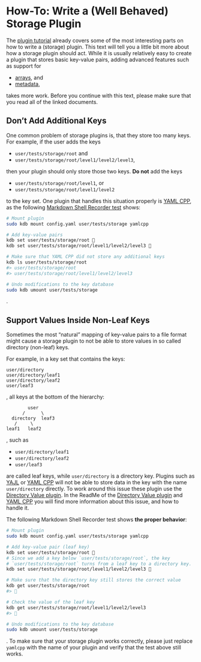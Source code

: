 # How-To: Write a (Well Behaved) Storage Plugin

The [plugin tutorial](plugins.md) already covers some of the most interesting parts on how to write a (storage) plugin. This text will tell you a little bit more about how a storage plugin should act. While it is usually relatively easy to create a plugin that stores basic key-value pairs, adding advanced features such as support for

- [arrays](arrays.md), and
- [metadata](../dev/metadata.md),

takes more work. Before you continue with this text, please make sure that you read all of the linked documents.

## Don’t Add Additional Keys

One common problem of storage plugins is, that they store too many keys. For example, if the user adds the keys

- `user/tests/storage/root` and
- `user/tests/storage/root/level1/level2/level3`,

then your plugin should only store those two keys. **Do not** add the keys

- `user/tests/storage/root/level1`, or
- `user/tests/storage/root/level1/level2`

to the key set. One plugin that handles this situation properly is [YAML CPP](/src/plugins/yamlcpp/), as the following [Markdown Shell Recorder test](https://master.libelektra.org/tests/shell/shell_recorder/tutorial_wrapper) shows:

```sh
# Mount plugin
sudo kdb mount config.yaml user/tests/storage yamlcpp

# Add key-value pairs
kdb set user/tests/storage/root 🐓
kdb set user/tests/storage/root/level1/level2/level3 🐣

# Make sure that YAML CPP did not store any additional keys
kdb ls user/tests/storage/root
#> user/tests/storage/root
#> user/tests/storage/root/level1/level2/level3

# Undo modifications to the key database
sudo kdb umount user/tests/storage
```

.

## Support Values Inside Non-Leaf Keys

Sometimes the most “natural” mapping of key-value pairs to a file format might cause a storage plugin to not be able to store values in so called directory (non-leaf) keys.

For example, in a key set that contains the keys:

```
user/directory
user/directory/leaf1
user/directory/leaf2
user/leaf3
```

, all keys at the bottom of the hierarchy:

```
        user
      /      \
  directory  leaf3
   /     \
leaf1   leaf2
```

, such as

- `user/directory/leaf1`
- `user/directory/leaf2`
- `user/leaf3`

are called leaf keys, while `user/directory` is a directory key. Plugins such as [YAJL](/src/plugins/yajl/) or [YAML CPP](/src/plugins/yamlcpp/) will not be able to store data in the key with the name `user/directory` directly. To work around this issue these plugin use the [Directory Value plugin](/src/plugins/directoryvalue/). In the ReadMe of the [Directory Value plugin](https://www.libelektra.org/plugins/directoryvalue) and [YAML CPP](https://www.libelektra.org/plugins/yamlcpp) you will find more information about this issue, and how to handle it.

The following Markdown Shell Recorder test shows **the proper behavior**:

```sh
# Mount plugin
sudo kdb mount config.yaml user/tests/storage yamlcpp

# Add key-value pair (leaf key)
kdb set user/tests/storage/root 🐓
# Since we add a key below `user/tests/storage/root`, the key
# `user/tests/storage/root` turns from a leaf key to a directory key.
kdb set user/tests/storage/root/level1/level2/level3 🐣

# Make sure that the directory key still stores the correct value
kdb get user/tests/storage/root
#> 🐓

# Check the value of the leaf key
kdb get user/tests/storage/root/level1/level2/level3
#> 🐣

# Undo modifications to the key database
sudo kdb umount user/tests/storage
```

. To make sure that your storage plugin works correctly, please just replace `yamlcpp` with the name of your plugin and verify that the test above still works.

<!--
TODO: Describe difference between keys that store null values (binary data) and empty values (string data)
TODO: Describe how to store arrays properly (`array` metadata): Just add a link to `arrays.md`
TODO: Add information on how plugins should store comment (meta)data
TODO: Document that a plugin should keep the ordering of key-value pairs of a document intact, when writing data back to the configuration file
-->
